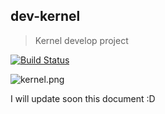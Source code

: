 ## dev-kernel
> Kernel develop project

[![Build Status](https://travis-ci.org/danielsmith0612/dev-kernel.svg?branch=master)](https://travis-ci.org/danielsmith0612/dev-kernel)

<img src="https://i.imgur.com/oYxXCNb.png" title="kernel.png"/>

I will update soon this document :D